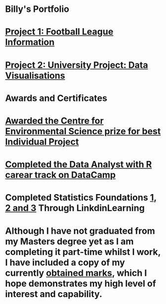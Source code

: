 # Billy's Portfolio

# [Project 1: Football League Information](https://github.com/702BH/Football_Information/blob/master/football_league_info.md) 

# [Project 2: University Project: Data Visualisations](https://github.com/702BH/University-Project-Visualisations/blob/master/visulisations.md)



# Awards and Certificates
# [Awarded the Centre for Environmental Science prize for best Individual Project](https://github.com/702BH/Portfolio_test/blob/main/Awards%20and%20Certificates/CENTRE%20FOR%20ES%20PRIZE%20HOUSEMAN%20B.pdf)
# [Completed the Data Analyst with R carear track on DataCamp](https://github.com/702BH/Portfolio_test/blob/main/Awards%20and%20Certificates/data%20camp%20cert.pdf)
# Completed Statistics Foundations [1,](https://github.com/702BH/Portfolio_test/blob/main/Awards%20and%20Certificates/CertificateOfCompletion_Statistics%20Foundations%201%20(3).pdf)[ 2 and](https://github.com/702BH/Portfolio_test/blob/main/Awards%20and%20Certificates/CertificateOfCompletion_Statistics%20Foundations%202.pdf)[ 3](https://github.com/702BH/Portfolio_test/blob/main/Awards%20and%20Certificates/CertificateOfCompletion_Statistics%20Foundations%203.pdf) Through LinkdinLearning
# Although I have not graduated from my Masters degree yet as I am completing it part-time whilst I work, I have included a copy of my currently [obtained marks](https://github.com/702BH/Portfolio_test/blob/main/Awards%20and%20Certificates/Gmail-Your-Module-Results.pdf), which I hope demonstrates my high level of interest and capability.
